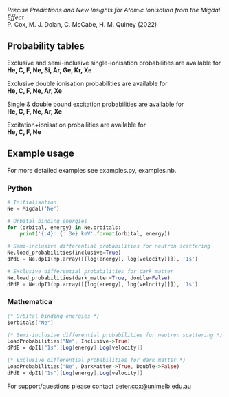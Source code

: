 *Precise Predictions and New Insights for Atomic Ionisation from the Migdal Effect*  
P. Cox, M. J. Dolan, C. McCabe, H. M. Quiney (2022)

## Probability tables

Exclusive and semi-inclusive single-ionisation probabilities are available for  
**He, C, F, Ne, Si, Ar, Ge, Kr, Xe**

Exclusive double ionisation probabilities are available for  
**He, C, F, Ne, Ar, Xe**

Single & double bound excitation probabilities are available for  
**He, C, F, Ne, Ar, Xe**

Excitation+ionisation probailities are available for  
**He, C, F, Ne**

## Example usage

For more detailed examples see examples.py, examples.nb.

### Python 

```Python
# Initialisation
Ne = Migdal('Ne')

# Orbital binding energies
for (orbital, energy) in Ne.orbitals:
    print('{:4}: {:.3e} keV'.format(orbital, energy))

# Semi-inclusive differential probabilities for neutron scattering
Ne.load_probabilities(inclusive=True)
dPdE = Ne.dpI1(np.array([[log(energy), log(velocity)]]), '1s')

# Exclusive differential probabilities for dark matter
Ne.load_probabilities(dark_matter=True, double=False)
dPdE = Ne.dpI1(np.array([[log(energy), log(velocity)]]), '1s')
```

### Mathematica 

```Mathematica
(* Orbital binding energies *)
$orbitals["Ne"]

(* Semi-inclusive differential probabilities for neutron scattering *)
LoadProbabilities("Ne", Inclusive->True)
dPdE = dpI1["1s"][Log[energy],Log[velocity]]

(* Exclusive differential probabilities for dark matter *)
LoadProbabilities("Ne", DarkMatter->True, Double->False)
dPdE = dpI1["1s"][Log[energy],Log[velocity]]
```

For support/questions please contact peter.cox@unimelb.edu.au
